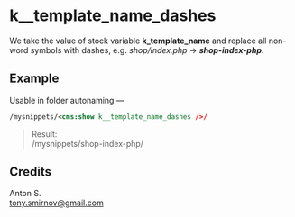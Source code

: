 # k__template_name_dashes

We take the value of stock variable **k_template_name** and replace all non-word symbols with dashes, e.g. *shop/index.php* → ***shop-index-php***.

## Example

Usable in folder autonaming —

```xml
/mysnippets/<cms:show k__template_name_dashes />/
```

> Result:\
> /mysnippets/shop-index-php/

## Credits

Anton S.\
tony.smirnov@gmail.com
